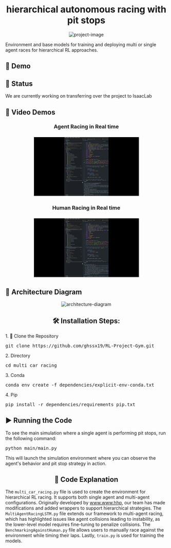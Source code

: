 <h1 align="center" id="title">hierarchical autonomous racing with pit stops</h1>

<p align="center"><img src="https://socialify.git.ci/ghssx19/RL-Project-Gym/image?font=Inter&language=1&name=1&stargazers=1&theme=Auto" alt="project-image"></p>

<p id="description">Environment and base models for training and deploying multi or single agent races for hierarchical RL approaches.</p>

<h2>🚀 Demo</h2>

<h2>🧐 Status</h2>

<p>We are currently working on transferring over the project to IsaacLab</p>

<h2>🎥 Video Demos</h2>

<h3 align="center">Agent Racing in Real time<h3>
<p align="center"><img src="agent.gif" alt="demo-gif1"></p>

<h3 align="center">Human Racing in Real time<h3>
<p align="center"><img src="human.gif" alt="demo-gif2"></p>

<h2>📐 Architecture Diagram</h2>

<p align="center"><img src="YOUR_ARCHITECTURE_IMAGE_LINK" alt="architecture-diagram"></p>

<h2 align="center">🛠️ Installation Steps:</h2>

<p>1. 🔧 Clone the Repository</p>

<pre>
git clone https://github.com/ghssx19/RL-Project-Gym.git
</pre>

<p>2. Directory</p>

<pre>
cd multi_car_racing
</pre>

<p>3. Conda</p>

<pre>
conda env create -f dependencies/explicit-env-conda.txt
</pre>

<p>4. Pip</p>

<pre>
pip install -r dependencies/requirements_pip.txt
</pre>

<h2>▶️ Running the Code</h2>

<p>To see the main simulation where a single agent is performing pit stops, run the following command:</p>

<pre>
python main/main.py
</pre>

<p>This will launch the simulation environment where you can observe the agent's behavior and pit stop strategy in action.</p>

<h2 align="center">📖 Code Explanation</h2>

<p>The <code>multi_car_racing.py</code> file is used to create the environment for hierarchical RL racing. It supports both single agent and multi-agent configurations. Originally developed by <a href="http://www.www.hhp">www.www.hhp</a>, our team has made modifications and added wrappers to support hierarchical strategies. The <code>MultiAgentRacingLSTM.py</code> file extends our framework to multi-agent racing, which has highlighted issues like agent collisions leading to instability, as the lower-level model requires fine-tuning to penalize collisions. The <code>BenchmarkingAgainstHuman.py</code> file allows users to manually race against the environment while timing their laps. Lastly, <code>train.py</code> is used for training the models.</p>
